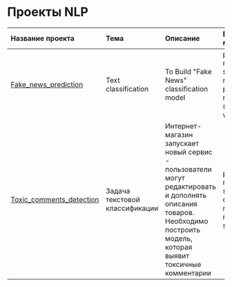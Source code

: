 # Проекты NLP
| Название проекта | Тема | Описание| Библиотеки/модули | 
| :--- | :--- | :--- | :--- |
|[Fake_news_prediction](https://github.com/Yanina-N/NLP/tree/main/Fake_news_prediction)|Text classification|To Build "Fake News" classification model|pandas, numpy, sklearn, ntlk, re, pymystem3, matplotlib, seaborn, wordcloud|
|[Toxic_comments_detection](https://github.com/Yanina-N/NLP-projects/tree/main/Toxic_comments_detection)|Задача текстовой классификации|Интернет-магазин запускает новый сервис - пользователи могут редактировать и дополнять описания товаров. Необходимо построить модель, которая выявит токсичные комментарии |pandas, matplotlib, sklearn, catboost, re, ntlk, matplotlib, seaborn|
